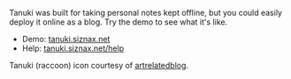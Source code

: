 Tanuki was built for taking personal notes kept offline, but you could
easily deploy it online as a blog. Try the demo to see what it's like.

* Demo: [tanuki.siznax.net](http://tanuki.siznax.net/)
* Help: [tanuki.siznax.net/help](http://tanuki.siznax.net/help)

Tanuki (raccoon) icon courtesy of 
[artrelatedblog](http://artrelatedblog.wordpress.com/2012/08/06/new-pixel-art-avatar/).